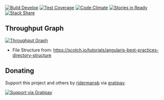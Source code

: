[![Build Develop](https://codeship.com/projects/54ed7e90-e922-0132-a3a1-26b28b7b5489/status?branch=develop)](https://codeship.com/projects)  [![Test Coverage](https://codeclimate.com/github/Ridermansb/listfy/badges/coverage.svg)](https://codeclimate.com/github/Ridermansb/listfy/coverage) [![Code Climate](https://codeclimate.com/github/Ridermansb/listfy/badges/gpa.svg)](https://codeclimate.com/github/Ridermansb/listfy)  [![Stories in Ready](https://badge.waffle.io/Ridermansb/listfy.png?label=ready&title=ready%20stories)](http://waffle.io/Ridermansb/listfy)  [![Stack Share](http://img.shields.io/badge/tech-stack-0690fa.svg?style=flat)](http://stackshare.io/Ridermansb/listfy)

## Throughput Graph
[![Throughput Graph](https://graphs.waffle.io/Ridermansb/listfy/throughput.svg)](https://waffle.io/Ridermansb/listfy/metrics)


* File Structure from: https://scotch.io/tutorials/angularjs-best-practices-directory-structure

## Donating

Support this project and others by [ridermansb](https://gratipay.com/ridermansb/) via [gratipay](https://gratipay.com/ridermansb/).

[![Support via Gratipay](https://cdn.rawgit.com/gratipay/gratipay-badge/2.3.0/dist/gratipay.png)](https://gratipay.com/ridermansb/)
